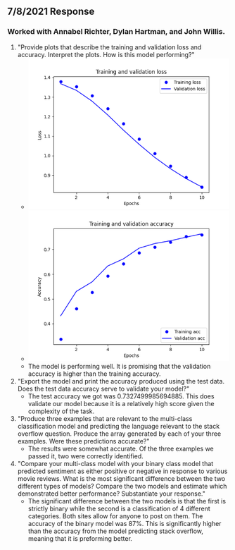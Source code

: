 ## 7/8/2021 Response
### Worked with Annabel Richter, Dylan Hartman, and John Willis.

1. "Provide plots that describe the training and validation loss and accuracy. Interpret the plots. How is this model performing?"
    - ![img_3.png](img_3.png)
    - ![img_1.png](img_1.png)
    - The model is performing well. It is promising that the validation accuracy is higher than the training accuracy. 
2. "Export the model and print the accuracy produced using the test data. Does the test data accuracy serve to validate your model?"
    - The test accuracy we got was 0.7327499985694885. This does validate our model because it is a relatively high score given the complexity of the task.
3. "Produce three examples that are relevant to the multi-class classification model and predicting the language relevant to the stack overflow question. Produce the array generated by each of your three examples. Were these predictions accurate?"
    - The results were somewhat accurate. Of the three examples we passed it, two were correctly identified.
4. "Compare your multi-class model with your binary class model that predicted sentiment as either positive or negative in response to various movie reviews. What is the most significant difference between the two different types of models? Compare the two models and estimate which demonstrated better performance? Substantiate your response."
    - The significant difference between the two models is that the first is strictly binary while the second is a classification of 4 different categories. Both sites allow for anyone to post on them. The accuracy of the binary model was 87%. This is significantly higher than the accuracy from the model predicting stack overflow, meaning that it is preforming better. 